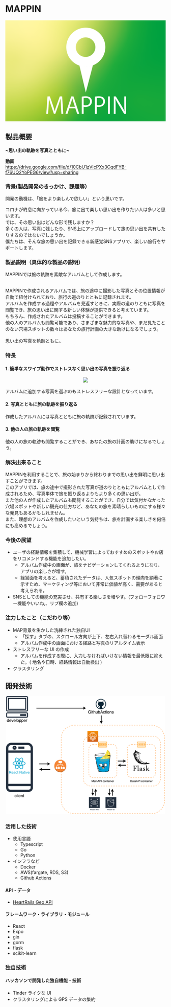 # MAPPIN

<img src="./images/MAPPIN-header.png" />

## 製品概要

**~思い出の軌跡を写真とともに~**

**動画**<br>
https://drive.google.com/file/d/10CbU1zVIcPXx3CqdFYB-f76UQ2YoPEG6/view?usp=sharing

### 背景(製品開発のきっかけ、課題等）

開発の動機は、「旅をより楽しんで欲しい」という思いです。

コロナが終息に向かっている今、旅に出て楽しい思い出を作りたい人は多いと思います。<br>
では、その思い出はどんな形で残しますか？<br>
多くの人は、写真に残したり、SNS上にアップロードして旅の思い出を共有したりするのではないでしょうか。<br>
僕たちは、そんな旅の思い出を記録できる新感覚SNSアプリで、楽しい旅行をサポートします。


### 製品説明（具体的な製品の説明）

MAPPINでは旅の軌跡を素敵なアルバムとして作成します。<br><br>

MAPPINで作成されるアルバムでは、旅の途中に撮影した写真とその位置情報が自動で紐付けられており、旅行の道のりとともに記録されます。<br>
アルバムを作成する過程やアルバムを見返すときに、実際の道のりともに写真を閲覧でき、旅の思い出に関する新しい体験が提供できると考えています。<br>
もちろん、作成されたアルバムは投稿することができます。<br>
他の人のアルバムも閲覧可能であり、さまざまな魅力的な写真や、まだ見たことのない穴場スポットの数々はあなたの旅行計画の大きな助けになるでしょう。<br>
<br>
思い出の写真を軌跡ともに。

### 特長

#### 1. 簡単なスワイプ動作でストレスなく思い出の写真を振り返る
<div align="center">
<img src="./images/swipe1.png" width="250px"/>
</div>

アルバムに追加する写真を選ぶのもストレスフリーな設計となっています。

#### 2. 写真とともに旅の軌跡を振り返る

作成したアルバムには写真とともに旅の軌跡が記録されています。
#### 3. 他の人の旅の軌跡を閲覧

他の人の旅の軌跡も閲覧することができ、あなたの旅の計画の助けになるでしょう。
### 解決出来ること
MAPPINを利用することで、旅の始まりから終わりまでの思い出を鮮明に思い出すことができます。<br>
このアプリでは、旅の途中で撮影された写真が道のりとともにアルバムとして作成されるため、写真単体で旅を振り返るよりもより多くの思い出が。<br>
また他の人が作成したアルバムも閲覧することができ、自分では気付かなかった穴場スポットや新しい観光の仕方など、あなたの旅を素晴らしいものにする様々な発見もあるかもしれません。<br>
また、理想のアルバムを作成したいという気持ちは、旅を計画する楽しさを何倍にも高めるでしょう。<br>
### 今後の展望
- ユーザの経路情報を集積して、機械学習によっておすすめのスポットやお店をリコメンドする機能を追加したい。
  - アルバム作成中の画面が、旅をナビゲーションしてくれるようになり、アプリの楽しさが増す。
  - 経営面を考えると、蓄積されたデータは、人気スポットの傾向を顕著に示すため、マーケティング等において非常に価値が高く、需要があると考えられる。
- SNSとしての機能の充実させ、共有する楽しさを増やす。(フォローフォロワー機能やいいね,、リプ欄の追加)
### 注力したこと（こだわり等）
- MAP背景を生かした洗練された独自UI　
  - 「探す」タブの、スクロール方向が上下、左右入れ替わるモーダル画面
  - アルバム作成中の画面における経路と写真のリアルタイム表示
- ストレスフリーな UI の作成
  - アルバムを作成する際に、入力しなければいけない情報を最低限に抑えた。( 地名や日時、経路情報は自動検出 )
- クラスタリング

## 開発技術
<div align="center">
<img src="./images/tech.png" width="500px"/>
</div>

### 活用した技術

- 使用言語
  - Typescript
  - Go
  - Python
- インフラなど
  - Docker
  - AWS(fargate, RDS, S3)
  - Github Actions

#### API・データ

- [HeartRails Geo API](https://geoapi.heartrails.com/)

#### フレームワーク・ライブラリ・モジュール

- React
- Expo
- gin
- gorm
- flask
- scikit-learn


### 独自技術

#### ハッカソンで開発した独自機能・技術

- Tinder ライクな UI
- クラスタリングによる GPS データの集約

